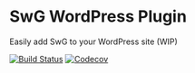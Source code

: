 # SwG WordPress Plugin
Easily add SwG to your WordPress site (WIP)

[![Build Status](https://travis-ci.org/subscriptions-project/swg-wordpress-plugin.svg?branch=master)](https://travis-ci.org/subscriptions-project/swg-wordpress-plugin)
[![Codecov](https://img.shields.io/codecov/c/github/subscriptions-project/swg-wordpress-plugin?style=flat-square)](https://codecov.io/gh/subscriptions-project/swg-wordpress-plugin)
